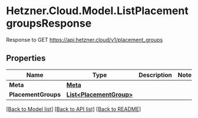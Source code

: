 # Hetzner.Cloud.Model.ListPlacementgroupsResponse
Response to GET https://api.hetzner.cloud/v1/placement_groups

## Properties

Name | Type | Description | Notes
------------ | ------------- | ------------- | -------------
**Meta** | [**Meta**](Meta.md) |  | 
**PlacementGroups** | [**List&lt;PlacementGroup&gt;**](PlacementGroup.md) |  | 

[[Back to Model list]](../../README.md#documentation-for-models) [[Back to API list]](../../README.md#documentation-for-api-endpoints) [[Back to README]](../../README.md)

